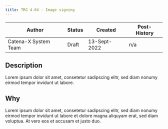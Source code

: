 ```yaml
---
title: TRG 4.04 - Image signing
---
```


| Author               | Status | Created      | Post-History |
|----------------------|--------|--------------|--------------|
| Catena-X System Team | Draft  | 13-Sept-2022 | n/a          |

## Description

Lorem ipsum dolor sit amet, consetetur sadipscing elitr, sed diam nonumy eirmod tempor invidunt ut labore.

## Why

Lorem ipsum dolor sit amet, consetetur sadipscing elitr, sed diam nonumy eirmod tempor invidunt ut labore et dolore
magna aliquyam erat, sed diam voluptua. At vero eos et accusam et justo duo.
